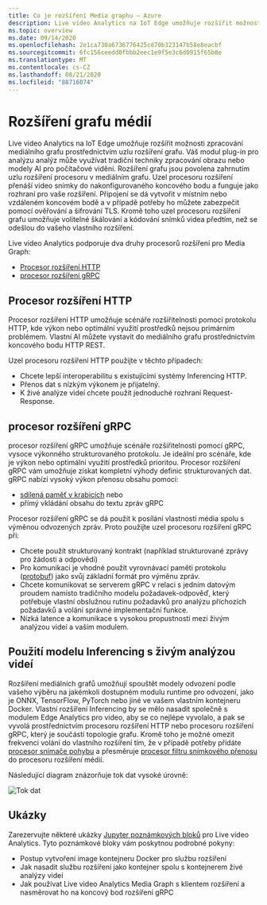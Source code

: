 ```yaml
---
title: Co je rozšíření Media graphu – Azure
description: Live video Analytics na IoT Edge umožňuje rozšířit možnosti zpracování mediálního grafu prostřednictvím uzlu rozšíření grafu.
ms.topic: overview
ms.date: 09/14/2020
ms.openlocfilehash: 2e1ca730a6736776425cd70b323147b58e8eacbf
ms.sourcegitcommit: 6fc156ceedd0fbbb2eec1e9f5e3c6d0915f65b8e
ms.translationtype: MT
ms.contentlocale: cs-CZ
ms.lasthandoff: 08/21/2020
ms.locfileid: "88716074"
---
```

# <a name="media-graph-extension"></a>Rozšíření grafu médií

Live video Analytics na IoT Edge umožňuje rozšířit možnosti zpracování mediálního grafu prostřednictvím uzlu rozšíření grafu. Váš modul plug-in pro analýzu analýz může využívat tradiční techniky zpracování obrazu nebo modely AI pro počítačové vidění. Rozšíření grafu jsou povolena zahrnutím uzlu rozšíření procesoru v mediálním grafu. Uzel procesoru rozšíření přenáší video snímky do nakonfigurovaného koncového bodu a funguje jako rozhraní pro vaše rozšíření. Připojení se dá vytvořit v místním nebo vzdáleném koncovém bodě a v případě potřeby ho můžete zabezpečit pomocí ověřování a šifrování TLS. Kromě toho uzel procesoru rozšíření grafu umožňuje volitelné škálování a kódování snímků videa předtím, než se odešlou do vašeho vlastního rozšíření.

Live video Analytics podporuje dva druhy procesorů rozšíření pro Media Graph:

* [Procesor rozšíření HTTP](media-graph-concept.md#http-extension-processor)
* [procesor rozšíření gRPC](media-graph-concept.md#grpc-extension-processor)

## <a name="http-extension-processor"></a>Procesor rozšíření HTTP

Procesor rozšíření HTTP umožňuje scénáře rozšiřitelnosti pomocí protokolu HTTP, kde výkon nebo optimální využití prostředků nejsou primárním problémem. Vlastní AI můžete vystavit do mediálního grafu prostřednictvím koncového bodu HTTP REST. 

Uzel procesoru rozšíření HTTP použijte v těchto případech:

* Chcete lepší interoperabilitu s existujícími systémy Inferencing HTTP.
* Přenos dat s nízkým výkonem je přijatelný.
* K živé analýze videí chcete použít jednoduché rozhraní Request-Response.

## <a name="grpc-extension-processor"></a>procesor rozšíření gRPC

procesor rozšíření gRPC umožňuje scénáře rozšiřitelnosti pomocí gRPC, vysoce výkonného strukturovaného protokolu. Je ideální pro scénáře, kde je výkon nebo optimální využití prostředků prioritou. Procesor rozšíření gRPC vám umožňuje získat kompletní výhody definic strukturovaných dat. gRPC nabízí vysoký výkon přenosu obsahu pomocí:

* [sdílená paměť v krabicích](https://en.wikipedia.org/wiki/Shared_memory) nebo 
* přímý vkládání obsahu do textu zpráv gRPC 

Procesor rozšíření gRPC se dá použít k posílání vlastností média spolu s výměnou odvozených zpráv.
Proto použijte uzel procesoru rozšíření gRPC při:

* Chcete použít strukturovaný kontrakt (například strukturované zprávy pro žádosti a odpovědi)
* Pro komunikaci je vhodné použít vyrovnávací paměti protokolu ([protobuf](https://developers.google.com/protocol-buffers)) jako svůj základní formát pro výměnu zpráv.
* Chcete komunikovat se serverem gRPC v relaci s jedním datovým proudem namísto tradičního modelu požadavek-odpověď, který potřebuje vlastní obslužnou rutinu požadavků pro analýzu příchozích požadavků a volání správné implementační funkce. 
* Nízká latence a komunikace s vysokou propustností mezi živým analýzou videí a vaším modulem.

## <a name="use-your-inferencing-model-with-live-video-analytics"></a>Použití modelu Inferencing s živým analýzou videí

Rozšíření mediálních grafů umožňují spouštět modely odvození podle vašeho výběru na jakémkoli dostupném modulu runtime pro odvození, jako je ONNX, TensorFlow, PyTorch nebo jiné ve vašem vlastním kontejneru Docker. Vlastní rozšíření Inferencing by se mělo nasadit společně s modulem Edge Analytics pro video, aby se co nejlépe vyvolalo, a pak se vyvolá prostřednictvím procesoru rozšíření HTTP nebo procesoru rozšíření gRPC, který je součástí topologie grafu. Kromě toho je možné omezit frekvenci volání do vlastního rozšíření tím, že v případě potřeby přidáte [procesor snímače pohybu](media-graph-concept.md#motion-detection-processor) a přesměruje [procesor filtru snímkového přenosu](media-graph-concept.md#frame-rate-filter-processor) do procesoru rozšíření médií.

Následující diagram znázorňuje tok dat vysoké úrovně:
 
![Tok dat](./media/media-graph-extension/data-flow.png)

## <a name="samples"></a>Ukázky

Zarezervujte některé ukázky [Jupyter poznámkových bloků](https://github.com/Azure/live-video-analytics/blob/master/utilities/video-analysis/notebooks/readme.md) pro Live video Analytics. Tyto poznámkové bloky vám poskytnou podrobné pokyny:

* Postup vytvoření image kontejneru Docker pro službu rozšíření
* Jak nasadit službu rozšíření jako kontejner spolu s kontejnerem živé analýzy videí
* Jak používat Live video Analytics Media Graph s klientem rozšíření a nasměrovat ho na koncový bod rozšíření gRPC
